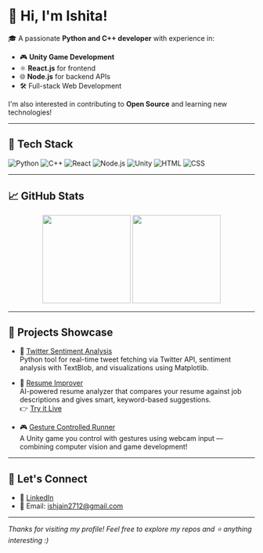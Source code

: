 # 👋 Hi, I'm Ishita!

🎓 A passionate **Python and C++ developer** with experience in:
- 🎮 **Unity Game Development**
- ⚛️ **React.js** for frontend
- 🌐 **Node.js** for backend APIs
- 🛠️ Full-stack Web Development

I'm also interested in contributing to **Open Source** and learning new technologies!

---

## 🚀 Tech Stack

![Python](https://img.shields.io/badge/-Python-3776AB?logo=python&logoColor=white&style=flat)
![C++](https://img.shields.io/badge/-C++-00599C?logo=c%2b%2b&logoColor=white&style=flat)
![React](https://img.shields.io/badge/-React-61DAFB?logo=react&logoColor=black&style=flat)
![Node.js](https://img.shields.io/badge/-Node.js-339933?logo=nodedotjs&logoColor=white&style=flat)
![Unity](https://img.shields.io/badge/-Unity-000000?logo=unity&logoColor=white&style=flat)
![HTML](https://img.shields.io/badge/-HTML5-E34F26?logo=html5&logoColor=white&style=flat)
![CSS](https://img.shields.io/badge/-CSS3-1572B6?logo=css3&logoColor=white&style=flat)

---

## 📈 GitHub Stats

<p align="center">
  <img src="https://github-readme-stats.vercel.app/api?username=IsJn-227&show_icons=true&theme=radical" height="180"/>
  <img src="https://github-readme-stats.vercel.app/api/top-langs/?username=IsJn-227&layout=compact&theme=radical" height="180"/>
</p>

---

## 🌟 Projects Showcase

- 💬 [Twitter Sentiment Analysis](https://github.com/IsJn-227/twitter-sentiment-analysis)  
    Python tool for real-time tweet fetching via Twitter API, sentiment analysis with TextBlob, and visualizations using Matplotlib.

- 🧠 [Resume Improver](https://github.com/IsJn-227/resume_improver)  
    AI-powered resume analyzer that compares your resume against job descriptions and gives smart, keyword-based suggestions.  
    👉 [Try it Live](https://resumeimprover-ypeot5agzjyl68nudkmqkk.streamlit.app/)
  
- 🎮 [Gesture Controlled Runner](https://github.com/IsJn-227/Gesture_Controlled_Runner)  
    A Unity game you control with gestures using webcam input — combining computer vision and game development!



---

## 🤝 Let's Connect

- 💼 [LinkedIn](https://www.linkedin.com/in/ishita-jain-247isjn/)
- 📧 Email: ishjain2712@gmail.com

---

_Thanks for visiting my profile! Feel free to explore my repos and ⭐ anything interesting :)_
